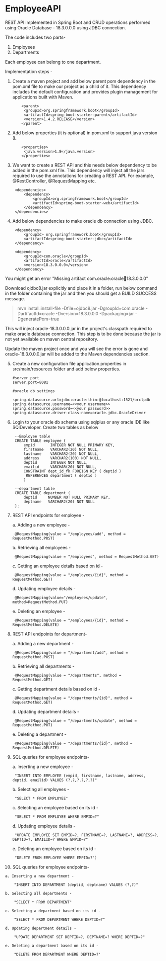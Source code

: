 # EmployeeAPI
REST API implemented in Spring Boot and CRUD operations performed using Oracle Database - 18.3.0.0.0 using JDBC connection.

The code includes two parts-
1. Employees
2. Departments

Each employee can belong to one department.

Implementation steps -

1. Create a maven project and add below parent pom dependency in the pom.xml file to make our project as a child of it. This dependency includes the default configuration and provides plugin management for applications built with Maven.

           <parent>
			<groupId>org.springframework.boot</groupId>
			<artifactId>spring-boot-starter-parent</artifactId>
			<version>1.4.2.RELEASE</version>
           </parent>
	   
2. Add below properties (it is optional) in pom.xml to support java version 8.

           <properties>
			<java.version>1.8</java.version>
           </properties>
	    
3. We want to create a REST API and this needs below dependency to be added in the pom.xml file. This dependency will inject all the jars required to use the annotations for creating a REST API. For example, @RestController, @RequestMapping etc.

		<dependencies>
			<dependency>
				<groupId>org.springframework.boot</groupId>
				<artifactId>spring-boot-starter-web</artifactId>
			</dependency>
		</dependencies>

4. Add below dependencies to make oracle db connection using JDBC.

		<dependency>
			<groupId> org.springframework.boot</groupId>
			<artifactId>spring-boot-starter-jdbc</artifactId>
		</dependency>

		<dependency>
			<groupId>com.oracle</groupId>
			<artifactId>oracle</artifactId>
			<version>18.3.0.0.0</version>
		</dependency>
		
You might get an error "Missing artifact com.oracle:oracle:jar:18.3.0.0.0"

Download ojdbc8.jar explicitly and place it in a folder, run below command in the folder containing the jar and then you should get a BUILD SUCCESS message.
> mvn install:install-file -Dfile=ojdbc8.jar -DgroupId=com.oracle -DartifactId=oracle -Dversion=18.3.0.0.0 -Dpackaging=jar -DgeneratePom=true

This will inject oracle-18.3.0.0.0.jar in the project's classpath required to make oracle database connection. This step is to be done because the jar is not yet available on maven central repository. 

Update the maven project once and you will see the error is gone and oracle-18.3.0.0.0.jar will be added to the Maven dependencies section.

5. Create a new configuration file application.properties in src/main/resources folder and add below properties.

	   #server port
	   server.port=8081

	   #oracle db settings

	   spring.datasource.url=jdbc:oracle:thin:@localhost:1521/orclpdb
	   spring.datasource.username=<<your username>>
	   spring.datasource.password=<<your password>>
	   spring.datasource.driver-class-name=oracle.jdbc.OracleDriver
           
	   
6. Login to your oracle db schema using sqlplus or any oracle IDE like SQlDeveloper. Create two tables as below

		--Employee table
		CREATE TABLE employee (
    		empid       INTEGER NOT NULL PRIMARY KEY,
    		firstname   VARCHAR2(20) NOT NULL,
    		lastname    VARCHAR2(20) NOT NULL,
    		address     VARCHAR2(100) NOT NULL,
    		deptid      INTEGER NOT NULL,
    		emailid     VARCHAR(20) NOT NULL,
    		CONSTRAINT dept_id_fk FOREIGN KEY ( deptid )
       		 REFERENCES department ( deptid )
            )

		--department table
		CREATE TABLE department (
		    deptid     NUMBER NOT NULL PRIMARY KEY,
		    deptname   VARCHAR2(20) NOT NULL
		);
		
7. REST API endpoints for employee -

	a. Adding a new employee - 

		@RequestMapping(value = "/employees/add", method = RequestMethod.POST)

	b. Retrieving all employees -

		@RequestMapping(value = "/employees", method = RequestMethod.GET)

	c. Getting an employee details based on id -

	    @RequestMapping(value = "/employees/{id}", method = RequestMethod.GET)

	d. Updating employee details - 

	    @RequestMapping(value="/employees/update", method=RequestMethod.PUT)

	e. Deleting an employee - 

	    @RequestMapping(value = "/employees/{id}", method = RequestMethod.DELETE)
	   
8. REST API endpoints for department-

	a. Adding a new department - 

	    @RequestMapping(value = "/department/add", method = RequestMethod.POST)

	b. Retrieving all departments -

	    @RequestMapping(value = "/departments", method = RequestMethod.GET)

	c. Getting department details based on id -

	    @RequestMapping(value = "/departments/{id}", method = RequestMethod.GET)

	d. Updating department details - 

	    @RequestMapping(value = "/departments/update", method = RequestMethod.PUT)

	e. Deleting a department - 

	    @RequestMapping(value = "/departments/{id}", method = RequestMethod.DELETE)
	   
9. SQL queries for employee endpoints-

	a. Inserting a new employee - 

		"INSERT INTO EMPLOYEE (empid, firstname, lastname, address, deptid, emailid) VALUES (?,?,?,?,?,?)"

	b. Selecting all employees - 

		"SELECT * FROM EMPLOYEE"

	c. Selecting an employee based on its id - 

		"SELECT * FROM EMPLOYEE WHERE EMPID=?"

	d. Updating employee details - 

		"UPDATE EMPLOYEE SET EMPID=?, FIRSTNAME=?, LASTNAME=?, ADDRESS=?, DEPTID=?, EMAILID=? WHERE EMPID=?"

	e. Deleting an employee based on its id - 

		"DELETE FROM EMPLOYEE WHERE EMPID=?")
	   
 10. SQL queries for employee endpoints-
 
	a. Inserting a new department - 

		"INSERT INTO DEPARTMENT (deptid, deptname) VALUES (?,?)"

	b. Selecting all departments - 

		"SELECT * FROM DEPARTMENT"

	c. Selecting a department based on its id - 

		"SELECT * FROM DEPARTMENT WHERE DEPTID=?"

	d. Updating department details - 

		"UPDATE DEPARTMENT SET DEPTID=?, DEPTNAME=? WHERE DEPTID=?"

	e. Deleting a department based on its id - 

		"DELETE FROM DEPARTMENT WHERE DEPTID=?"
		
		
		

